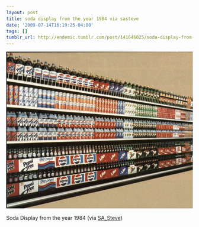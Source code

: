 ```yaml
---
layout: post
title: soda display from the year 1984 via sasteve
date: '2009-07-14T16:19:25-04:00'
tags: []
tumblr_url: http://endemic.tumblr.com/post/141646025/soda-display-from-the-year-1984-via-sasteve
---
```

 ![](/tumblr_files/GozJ8yit3pwm30h3f9PsfDN1o1_1280.jpg)  

Soda Display from the year 1984 (via [SA\_Steve](http://flickr.com/photos/sa_steve))

